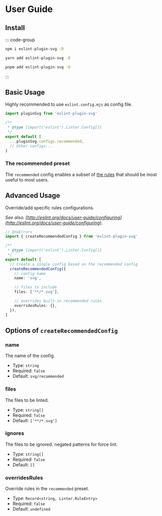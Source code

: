 # User Guide

## Install

::: code-group

```bash [npm]
npm i eslint-plugin-svg -D
```

```bash [yarn]
yarn add eslint-plugin-svg -D
```

```bash [pnpm]
pnpm add eslint-plugin-svg -D
```

:::

## Basic Usage

Highly recommended to use `eslint.config.mjs` as config file.

```ts [eslint.config.mjs] twoslash
import pluginSvg from 'eslint-plugin-svg'

/**
 * @type {import('eslint').Linter.Config[]}
 */
export default [
  ...pluginSvg.configs.recommended,
  // Other configs...
]
```

### The recommended preset

The `recommended` config enables a subset of [the rules](#rules) that should be most useful to most users.

## Advanced Usage

Override/add specific rules configurations.

_See also: [http://eslint.org/docs/user-guide/configuring](http://eslint.org/docs/user-guide/configuring)_.

```ts [eslint.config.mjs] twoslash
// @noErrors
import { createRecommendedConfig } from 'eslint-plugin-svg'

/**
 * @type {import('eslint').Linter.Config[]}
 */
export default [
  // Create a single config based on the recommended config
  createRecommendedConfig({
    // config name
    name: 'svg',

    // files to include
    files: ['**/*.svg'],

    // overrides built-in recommended rules
    overridesRules: {},
  }),
]
```

## Options of `createRecommendedConfig`

### name

The name of the config.

- Type: `string`
- Required: `false`
- Default: `svg/recommended`

### files

The files to be linted.

- Type: `string[]`
- Required: `false`
- Default: `['**/*.svg']`

### ignores

The files to be ignored. negated patterns for force lint.

- Type: `string[]`
- Required: `false`
- Default: `[]`

### overridesRules

Override rules in the `recommended` preset.

- Type: `Record<string, Linter.RuleEntry>`
- Required: `false`
- Default: `undefined`

